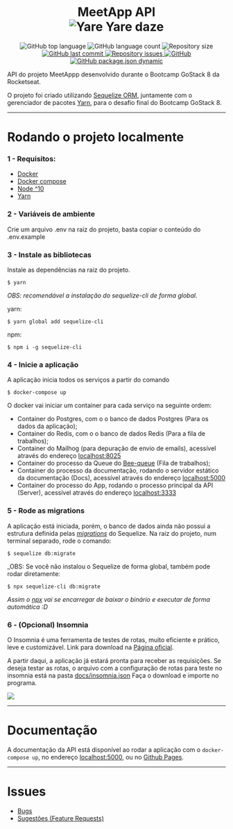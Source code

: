 <h1 align="center">
    MeetApp API
    </br>
    <img alt="Yare Yare daze" src="https://i.imgur.com/3cqc6DD.png" />
  
</h1>
<p align="center">
  <img alt="GitHub top language" src="https://img.shields.io/github/languages/top/thejoaov/bootcamp-meetapp-api.svg">

  <img alt="GitHub language count" src="https://img.shields.io/github/languages/count/thejoaov/bootcamp-meetapp-api.svg">
  <img alt="Repository size" src="https://img.shields.io/github/repo-size/thejoaov/bootcamp-meetapp-api.svg">
  <a href="https://github.com/thejoaov/bootcamp-meetapp-api/commits/master">
    <img alt="GitHub last commit" src="https://img.shields.io/github/last-commit/thejoaov/bootcamp-meetapp-api.svg">
  </a>
  <a href="https://github.com/thejoaov/bootcamp-meetapp-api/issues">
    <img alt="Repository issues" src="https://img.shields.io/github/issues/thejoaov/bootcamp-meetapp-api.svg">
  </a>
  <a href="https://github.com/thejoaov/bootcamp-meetapp-api/blob/master/LICENSE">
    <img alt="GitHub" src="https://img.shields.io/github/license/thejoaov/bootcamp-meetapp-api.svg">
  </a>
  <a href="https://github.com/thejoaov/bootcamp-meetapp-api/blob/master/package.json">
    <img alt="GitHub package.json dynamic" src="https://img.shields.io/github/package-json/keywords/thejoaov/bootcamp-meetapp-api">
  </a>
</p>


API do projeto MeetAppp desenvolvido durante o Bootcamp GoStack 8 da Rocketseat.

O projeto foi criado utilizando [Sequelize ORM](https://sequelize.org/), juntamente com o gerenciador de pacotes [Yarn](https://yarnpkg.com/pt-BR/), para o desafio final do Bootcamp GoStack 8.

---
# Rodando o projeto localmente

### 1 - Requisitos:
- [Docker](https://docs.docker.com/install/)
- [Docker compose](https://docs.docker.com/compose/install/)
- [Node ^10](https://nodejs.org/en/)
- [Yarn](https://yarnpkg.com/pt-BR/)

### 2 - Variáveis de ambiente
Crie um arquivo .env na raiz do projeto, basta copiar o conteúdo do .env.example

### 3 - Instale as bibliotecas
Instale as dependências na raiz do projeto.
```
$ yarn
```
_OBS: recomendável a instalação do sequelize-cli de forma global._

yarn:
```
$ yarn global add sequelize-cli
```
npm:
```
$ npm i -g sequelize-cli
```

### 4 - Inicie a aplicação
A aplicação inicia todos os serviços a partir do comando
```
$ docker-compose up
```
O docker vai iniciar um container para cada serviço na seguinte ordem:
- Container do Postgres, com o o banco de dados Postgres (Para os dados da aplicação);
- Container do Redis, com o o banco de dados Redis (Para a fila de trabalhos);
- Container do Mailhog (para depuração de envio de emails), acessível através do endereço [localhost:8025](http://localhost:8025)
- Container do processo da Queue do [Bee-queue](https://bee-queue.com/) (Fila de trabalhos);
- Container do processo da documentação, rodando o servidor estático da documentação (Docs), acessível através do endereço [localhost:5000](http://localhost:5000)
- Container do processo do App, rodando o processo principal da API (Server), acessível através do endereço [localhost:3333](http://localhost:3333)

### 5 - Rode as migrations
A aplicação está iniciada, porém, o banco de dados ainda não possui a estrutura definida pelas [_migrations_](https://sequelize.org/master/manual/migrations.html) do Sequelize.
Na raiz do projeto, num terminal separado, rode o comando:
```
$ sequelize db:migrate
```
_OBS: Se você não instalou o Sequelize de forma global, também pode rodar diretamente:
```
$ npx sequelize-cli db:migrate
```
_Assim o [npx](https://www.npmjs.com/package/npx) vai se encarregar de baixar o binário e executar de forma automática :D_

### 6 - (Opcional) Insomnia
O Insomnia é uma ferramenta de testes de rotas, muito eficiente e prático, leve e customizável. Link para download na [Página oficial](https://insomnia.rest/download/).

A partir daqui, a aplicação já estará pronta para receber as requisições. Se deseja testar as rotas, o arquivo com a configuração de rotas para teste no insomnia está na pasta [docs/insomnia.json](https://github.com/thejoaov/bootcamp-meetapp-api/blob/master/docs/insomnia.json)
Faça o download e importe no programa.

![](https://i.imgur.com/wTn2ltn.png)

---
# Documentação

A documentação da API está disponível ao rodar a aplicação com o ```docker-compose up```, no endereço [localhost:5000](http://localhost:5000), ou no [Github Pages](https://thejoaov.github.io/bootcamp-meetapp-api/).

---
# Issues

- [Bugs](https://github.com/thejoaov/bootcamp-meetapp-api/issues/new?assignees=&labels=bug&template=bug_report.md&title=Bug)
- [Sugestões (Feature Requests)](https://github.com/thejoaov/bootcamp-meetapp-api/issues/new?assignees=&labels=&template=feature_request.md&title=)
